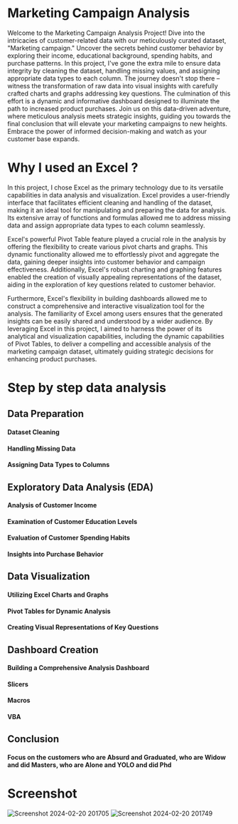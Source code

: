 
# Marketing Campaign Analysis

Welcome to the Marketing Campaign Analysis Project! Dive into the intricacies of customer-related data with our meticulously curated dataset, "Marketing campaign." Uncover the secrets behind customer behavior by exploring their income, educational background, spending habits, and purchase patterns. In this project, I've gone the extra mile to ensure data integrity by cleaning the dataset, handling missing values, and assigning appropriate data types to each column. The journey doesn't stop there – witness the transformation of raw data into visual insights with carefully crafted charts and graphs addressing key questions. The culmination of this effort is a dynamic and informative dashboard designed to illuminate the path to increased product purchases. Join us on this data-driven adventure, where meticulous analysis meets strategic insights, guiding you towards the final conclusion that will elevate your marketing campaigns to new heights. Embrace the power of informed decision-making and watch as your customer base expands.

# Why I used an Excel ?

In this project, I chose Excel as the primary technology due to its versatile capabilities in data analysis and visualization. Excel provides a user-friendly interface that facilitates efficient cleaning and handling of the dataset, making it an ideal tool for manipulating and preparing the data for analysis. Its extensive array of functions and formulas allowed me to address missing data and assign appropriate data types to each column seamlessly.

Excel's powerful Pivot Table feature played a crucial role in the analysis by offering the flexibility to create various pivot charts and graphs. This dynamic functionality allowed me to effortlessly pivot and aggregate the data, gaining deeper insights into customer behavior and campaign effectiveness. Additionally, Excel's robust charting and graphing features enabled the creation of visually appealing representations of the dataset, aiding in the exploration of key questions related to customer behavior.

Furthermore, Excel's flexibility in building dashboards allowed me to construct a comprehensive and interactive visualization tool for the analysis. The familiarity of Excel among users ensures that the generated insights can be easily shared and understood by a wider audience. By leveraging Excel in this project, I aimed to harness the power of its analytical and visualization capabilities, including the dynamic capabilities of Pivot Tables, to deliver a compelling and accessible analysis of the marketing campaign dataset, ultimately guiding strategic decisions for enhancing product purchases.


# Step by step data analysis

## Data Preparation

#### Dataset Cleaning
#### Handling Missing Data
#### Assigning Data Types to Columns

## Exploratory Data Analysis (EDA)

#### Analysis of Customer Income
#### Examination of Customer Education Levels
#### Evaluation of Customer Spending Habits
#### Insights into Purchase Behavior

## Data Visualization

#### Utilizing Excel Charts and Graphs
#### Pivot Tables for Dynamic Analysis
#### Creating Visual Representations of Key Questions

## Dashboard Creation

#### Building a Comprehensive Analysis Dashboard
#### Slicers
#### Macros
#### VBA

## Conclusion

#### Focus on the customers who are Absurd and Graduated, who are Widow and did Masters,   who are Alone and YOLO and did Phd

# Screenshot

![Screenshot 2024-02-20 201705](https://github.com/KaushalKshirsagar/Marketing-Campaign-Analysis/assets/83549131/54e85fcc-681f-4f0e-9572-d8045b7c9d9f)
![Screenshot 2024-02-20 201749](https://github.com/KaushalKshirsagar/Marketing-Campaign-Analysis/assets/83549131/5ac4176f-f4e7-4cbb-aa2a-05b5aa7e4939)





